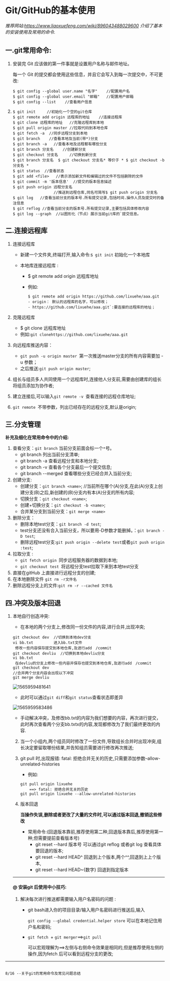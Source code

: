 # Git/GitHub的基本使用

###### 推荐网站:https://www.liaoxuefeng.com/wiki/896043488029600   介绍了基本的安装使用及常用的命令.

## 一.git常用命令:

1. 安装完 Git 应该做的第一件事就是设置用户名称与邮件地址。

   每一个 Git 的提交都会使用这些信息，并且它会写入到每一次提交中，不可更改:

   ```
   $ git config --global user.name "名字"    //配置用户名
   $ git config --global user.email "邮箱"   //配置用户邮箱
   $ git config --list    //查看用户信息
   ```

2. ```
   $ git init     //初始化一个空的git仓库
   $ git remote add origin 远程库的地址    //连接远程库
   $ git clone 远程库的地址   //克隆远程库到本地
   $ git pull origin master //拉取代码到本地仓库
   $ git fetch -a  //同步远程分支到本地
   $ git branch    //查看本地及当前(带*)分支
   $ git branch -a   //查看本地及远程都有哪些分支
   $ git branch 分支名    //创建新分支
   $ git checkout 分支名     //切换到新分支
   $ git branch 分支名  $ git checkout 分支名* 等价于 * $ git checkout -b 分支名 *
   $ git status  //查看状态
   $ git add <file>   //表示添加新文件和编辑过的文件不包括删除的文件
   $ git commit -m '版本信息'  //提交的版本信息描述
   $ git push origin 远程分支名  
                     //推送到远程仓库,同名可简写$ git push origin 分支名
   $ git log   //查看当前分支的版本号.所有提交记录,包括时间.操作人员及提交时的备注信息
   $ git reflog //查看当前分支的版本号.所有提交记录,主要包括具体修改内容  
   $ git log --graph  //以图形化（节点）展示当前git库的`提交信息。
   ```

## 二.连接远程库

1. 连接远程库

   * 新建一个文件夹,终端打开,输入命令:`$ git init` 初始化一个本地库

   * 本地库连接远程库 :

     * $ git remote add origin 远程库地址

     * 例如:

       ```
       $ git remote add origin https://github.com/lixuehe/aaa.git
       - origin： 默认的远程库的名字，可以修改；
       - https://github.com/lixuehe/aaa.git`:要连接的远程库的地址；
       ```

2. 克隆远程库
   * $ git clone  远程库地址    
   *  例如:`git clonehttps://github.com/lixuehe/aaa.git`
3. 向远程库推送内容：
   * `git push -u origin master `第一次推送master分支的所有内容需要加  -u 参数；
   * 之后推送:`git push origin master`;
4. 组长与组员多人共同使用一个远程库时,连接他人分支前,需要由创建库的组长将组员添加为协作者;
5. 建立连接后,可以输入`git remote -v `查看连接的远程仓库地址;
6. `git remote `不带参数，列出已经存在的远程分支,默认是origin;

## 三.分支管理 

**补充及细化在常用命令中的介绍:**

1. 查看分支：`git branch`      当前分支前面会标一个`*`号。
   * git branch 列出当前分支清单;
   * git branch -a 查看远程分支和本地分支;
   * git branch -v 查看各个分支最后一个提交信息;
   * git branch --merged 查看哪些分支已经合并入当前分支;
2. 创建分支:
   * 创建分支：`git branch <name>`;  //当前所在哪个(A)分支,在此(A)分支上创建分支(B)之后,新创建的(B)分支内有本(A)分支的所有内容;
   * 切换分支：`git checkout <name>`;
   * 创建+切换分支：`git checkout -b <name>`;
   * 合并某分支到当前分支：`git merge <name>`
3. 删除分支：
   * 删除本地test分支：`git branch -d test`;
   * test分支还没有合入当前分支，所以要用-D参数才能删掉。：`git branch -D test`;
   * 删除远程test分支:`git push origin --delete test`或者`git push origin :test`;
4. 拉取分支 :
   * `git fetch origin `同步远程服务器的数据到本地;
   * `git checkout test `将远程分支test拉取下来到本地test分支
5. 直接在gitHub 上直接进行远程分支的创建;
6. 在本地删除文件 `git rm -r文件名 ` 
7. 删除远程分支上的文件:`git rm -r --cached 文件名`

## 四.冲突及版本回退

1. 本地自行创造冲突:

   * 在本地的两个分支上,修改同一份文件的内容,进行合并,出现冲突;

   ```
   git checkout dev  //切换到本地dev分支
   vi bb.txt         进入bb.txt文件
   	修改一些内容保存提交到本地仓库,及进行add　/commit 
   git checkout devliu  //切换到本地devliu分支
   vi bb.txt
   	在devliu的分支上修改一些内容并保存也提交到本地仓库,及进行add　/commit 
   git checkout dev
   //合并两个分支内容会出现以下冲突
   git merge devliu
   ```

   ![1565959481641](/home/lixuehe/.config/Typora/typora-user-images/1565959481641.png)
   * 此时可以通过`git diff`和`git status`查看状态即差异

   ![1565959583486](/home/lixuehe/.config/Typora/typora-user-images/1565959583486.png)
   * 手动解决冲突，及修改bb.txt的内容为我们想要的内容，再次进行提交，此时再次查看两个分支bb.txtx的内容,发现都修改为了我们最终更改的内容.

   2. 当一个小组内,两个组员同时修改了一份文件,导致组长合并时出现冲突,组长决定要留取哪份结果,并告知组员需要进行修改再次推送;

   3. git  pull 时,出现报错: fatal: 拒绝合并无关的历史,只需要添加参数–allow-unrelated-histories

      * 例如:

      ```
      git pull origin lixuehe
          ==> fatal: 拒绝合并无关的历史
      git pull origin lixuehe --allow-unrelated-histories
      ```

   4. 版本回退

      **当操作失误,删除或者更改了大量的文件时,可以通过版本回退,撤销这些修改**

      * 常用命令:(回退版本靠前,推荐使用第二种,回退版本靠后,推荐使用第一种,但需要提前查看版本号)
        * git reset --hard 版本号    可以通过git reflog 或者git log 查看具体要回退的版本;  
        * git reset --hard HEAD^    回退到上个版本,两个^^,回退到上上个版本,
        * git reset --hard HEAD~{数字}  回退到指定版本

   ---

   #### @ 安装git 后使用中小技巧:

   1. 解决每次进行推送都需要输入用户名密码的问题 :

      * git bash进入你的项目目录/输入用户名密码进行推送后,输入

        `git config --global credential.helper store`  可以在本地记住用户名和密码;

      * `git fetch `+ `git merger`==>`git pull`

        可以宏观理解为==>左侧与右侧命令效果是相同的,但是推荐使用左侧的操作,因为fetch 后可以看到远程分支的更改;

        

---



 																										8/16 --关于git的常用命令及常见问题总结																																															